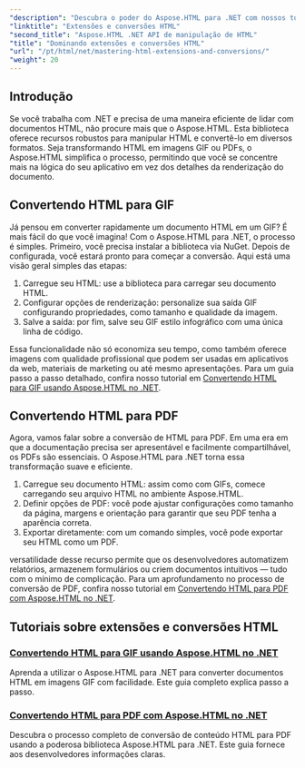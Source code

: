 ```yaml
---
"description": "Descubra o poder do Aspose.HTML para .NET com nossos tutoriais sobre conversão de HTML para GIFs e PDFs. Transforme seus documentos sem esforço."
"linktitle": "Extensões e conversões HTML"
"second_title": "Aspose.HTML .NET API de manipulação de HTML"
"title": "Dominando extensões e conversões HTML"
"url": "/pt/html/net/mastering-html-extensions-and-conversions/"
"weight": 20
---
```


## Introdução

Se você trabalha com .NET e precisa de uma maneira eficiente de lidar com documentos HTML, não procure mais que o Aspose.HTML. Esta biblioteca oferece recursos robustos para manipular HTML e convertê-lo em diversos formatos. Seja transformando HTML em imagens GIF ou PDFs, o Aspose.HTML simplifica o processo, permitindo que você se concentre mais na lógica do seu aplicativo em vez dos detalhes da renderização do documento.

## Convertendo HTML para GIF
Já pensou em converter rapidamente um documento HTML em um GIF? É mais fácil do que você imagina! Com o Aspose.HTML para .NET, o processo é simples. Primeiro, você precisa instalar a biblioteca via NuGet. Depois de configurada, você estará pronto para começar a conversão. Aqui está uma visão geral simples das etapas:

1. Carregue seu HTML: use a biblioteca para carregar seu documento HTML.
2. Configurar opções de renderização: personalize sua saída GIF configurando propriedades, como tamanho e qualidade da imagem.
3. Salve a saída: por fim, salve seu GIF estilo infográfico com uma única linha de código.

Essa funcionalidade não só economiza seu tempo, como também oferece imagens com qualidade profissional que podem ser usadas em aplicativos da web, materiais de marketing ou até mesmo apresentações. Para um guia passo a passo detalhado, confira nosso tutorial em [Convertendo HTML para GIF usando Aspose.HTML no .NET](./converting-html-to-gif/).

## Convertendo HTML para PDF
Agora, vamos falar sobre a conversão de HTML para PDF. Em uma era em que a documentação precisa ser apresentável e facilmente compartilhável, os PDFs são essenciais. O Aspose.HTML para .NET torna essa transformação suave e eficiente. 

1. Carregue seu documento HTML: assim como com GIFs, comece carregando seu arquivo HTML no ambiente Aspose.HTML.
2. Definir opções de PDF: você pode ajustar configurações como tamanho da página, margens e orientação para garantir que seu PDF tenha a aparência correta.
3. Exportar diretamente: com um comando simples, você pode exportar seu HTML como um PDF. 

versatilidade desse recurso permite que os desenvolvedores automatizem relatórios, armazenem formulários ou criem documentos intuitivos — tudo com o mínimo de complicação. Para um aprofundamento no processo de conversão de PDF, confira nosso tutorial em [Convertendo HTML para PDF com Aspose.HTML no .NET](./converting-html-to-pdf/).

## Tutoriais sobre extensões e conversões HTML
### [Convertendo HTML para GIF usando Aspose.HTML no .NET ](./converting-html-to-gif/)
Aprenda a utilizar o Aspose.HTML para .NET para converter documentos HTML em imagens GIF com facilidade. Este guia completo explica passo a passo.
### [Convertendo HTML para PDF com Aspose.HTML no .NET](./converting-html-to-pdf/)
Descubra o processo completo de conversão de conteúdo HTML para PDF usando a poderosa biblioteca Aspose.HTML para .NET. Este guia fornece aos desenvolvedores informações claras.